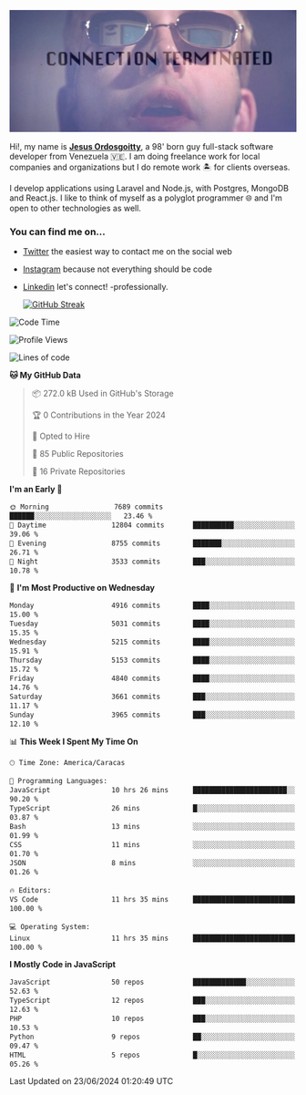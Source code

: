 ![hackers movie reference](./disconnected.jpg)

Hi!, my name is [**Jesus Ordosgoitty**](https://jodaz.dev), a 98' born guy full-stack software developer from Venezuela 🇻🇪. I am doing freelance work for local companies and organizations but I do remote work 🏝️ for clients overseas. 

I develop applications using Laravel and Node.js, with Postgres, MongoDB and React.js. I like to think of myself as a polyglot programmer 🌐 and I'm open to other technologies as well.

### You can find me on...

- [Twitter](https://twitter.com/jodaz_) the easiest way to contact me on the social web
- [Instagram](https://instagram.com/jodaz_) because not everything should be code
- [Linkedin](https://linkedin.com/in/jodaz) let's connect! -professionally.


    [![GitHub Streak](https://streak-stats.demolab.com?user=jodaz&theme=tokyonight)](https://git.io/streak-stats)

<!--START_SECTION:waka-->
![Code Time](http://img.shields.io/badge/Code%20Time-6%2C484%20hrs%2041%20mins-blue)

![Profile Views](http://img.shields.io/badge/Profile%20Views-3-blue)

![Lines of code](https://img.shields.io/badge/From%20Hello%20World%20I%27ve%20Written-83.5%20million%20lines%20of%20code-blue)

**🐱 My GitHub Data** 

> 📦 272.0 kB Used in GitHub's Storage 
 > 
> 🏆 0 Contributions in the Year 2024
 > 
> 💼 Opted to Hire
 > 
> 📜 85 Public Repositories 
 > 
> 🔑 16 Private Repositories 
 > 
**I'm an Early 🐤** 

```text
🌞 Morning                7689 commits        ██████░░░░░░░░░░░░░░░░░░░   23.46 % 
🌆 Daytime                12804 commits       ██████████░░░░░░░░░░░░░░░   39.06 % 
🌃 Evening                8755 commits        ███████░░░░░░░░░░░░░░░░░░   26.71 % 
🌙 Night                  3533 commits        ███░░░░░░░░░░░░░░░░░░░░░░   10.78 % 
```
📅 **I'm Most Productive on Wednesday** 

```text
Monday                   4916 commits        ████░░░░░░░░░░░░░░░░░░░░░   15.00 % 
Tuesday                  5031 commits        ████░░░░░░░░░░░░░░░░░░░░░   15.35 % 
Wednesday                5215 commits        ████░░░░░░░░░░░░░░░░░░░░░   15.91 % 
Thursday                 5153 commits        ████░░░░░░░░░░░░░░░░░░░░░   15.72 % 
Friday                   4840 commits        ████░░░░░░░░░░░░░░░░░░░░░   14.76 % 
Saturday                 3661 commits        ███░░░░░░░░░░░░░░░░░░░░░░   11.17 % 
Sunday                   3965 commits        ███░░░░░░░░░░░░░░░░░░░░░░   12.10 % 
```


📊 **This Week I Spent My Time On** 

```text
🕑︎ Time Zone: America/Caracas

💬 Programming Languages: 
JavaScript               10 hrs 26 mins      ███████████████████████░░   90.20 % 
TypeScript               26 mins             █░░░░░░░░░░░░░░░░░░░░░░░░   03.87 % 
Bash                     13 mins             ░░░░░░░░░░░░░░░░░░░░░░░░░   01.99 % 
CSS                      11 mins             ░░░░░░░░░░░░░░░░░░░░░░░░░   01.70 % 
JSON                     8 mins              ░░░░░░░░░░░░░░░░░░░░░░░░░   01.26 % 

🔥 Editors: 
VS Code                  11 hrs 35 mins      █████████████████████████   100.00 % 

💻 Operating System: 
Linux                    11 hrs 35 mins      █████████████████████████   100.00 % 
```

**I Mostly Code in JavaScript** 

```text
JavaScript               50 repos            █████████████░░░░░░░░░░░░   52.63 % 
TypeScript               12 repos            ███░░░░░░░░░░░░░░░░░░░░░░   12.63 % 
PHP                      10 repos            ███░░░░░░░░░░░░░░░░░░░░░░   10.53 % 
Python                   9 repos             ██░░░░░░░░░░░░░░░░░░░░░░░   09.47 % 
HTML                     5 repos             █░░░░░░░░░░░░░░░░░░░░░░░░   05.26 % 
```




 Last Updated on 23/06/2024 01:20:49 UTC
<!--END_SECTION:waka-->
